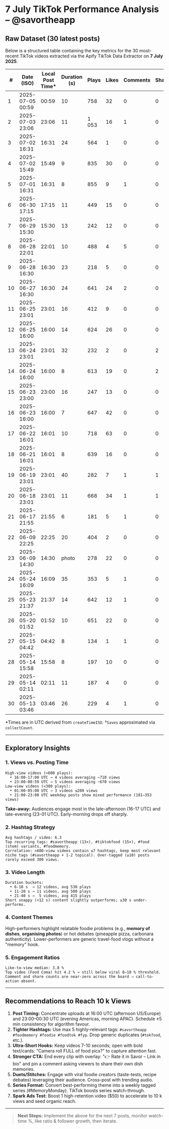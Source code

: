 # 7 July TikTok Performance Analysis – @savortheapp

## Raw Dataset (30 latest posts)

Below is a structured table containing the key metrics for the 30 most-recent TikTok videos extracted via the Apify TikTok Data Extractor on **7 July 2025**.

| # | Date (ISO) | Local Post Time* | Duration (s) | Plays | Likes | Comments | Shares | Saves† | Hashtag Count | Top Hashtags |
|---|-------------|-----------------|--------------|-------|-------|----------|--------|--------|---------------|--------------|
|1|2025-07-05 00:59|00:59|10|758|32|0|0|0|5|foodcoma, lovefood|
|2|2025-07-03 23:06|23:06|11|1 053|16|1|0|1|5|tiktokfood, tokfood|
|3|2025-07-02 16:31|16:31|24|564|1|0|0|0|7|savortheapp, foodpics|
|4|2025-07-02 15:49|15:49|9|835|30|0|0|0|5|creditcarddebt, tokfood|
|5|2025-07-01 16:31|16:31|8|855|9|1|0|1|6|rice, tiktokfood|
|6|2025-06-30 17:15|17:15|11|449|15|0|0|0|5|hungry, foodporn|
|7|2025-06-29 15:30|15:30|13|242|12|0|0|0|8|relatable, foodpics|
|8|2025-06-28 22:01|22:01|10|488|4|5|0|0|5|pineapplepizza, tokfood|
|9|2025-06-28 16:30|16:30|23|218|5|0|0|0|6|relatable, foodieproblems|
|10|2025-06-27 16:30|16:30|24|641|24|2|0|2|7|romepasta, foodporn|
|11|2025-06-25 23:01|23:01|16|412|9|0|0|0|9|savorapp, foodmemory|
|12|2025-06-25 16:00|16:00|14|624|26|0|0|0|10|foodjournal, foodapp|
|13|2025-06-24 23:01|23:01|32|232|2|0|2|0|9|organisefoodpics|
|14|2025-06-24 16:00|16:00|8|613|19|0|2|0|6|foodlists, tiktokfood|
|15|2025-06-23 23:00|23:00|16|247|13|0|0|0|6|britishfood, tiktokfood|
|16|2025-06-23 16:00|16:00|7|647|42|0|0|0|7|romefood, foodporn|
|17|2025-06-22 16:01|16:01|10|718|63|0|0|0|7|foodmemory, tiktokfood|
|18|2025-06-21 16:01|16:01|8|639|16|0|0|0|8|foodieapp, ratedishes|
|19|2025-06-19 23:01|23:01|40|282|7|1|1|1|5|foodmemory, foodtiktok|
|20|2025-06-18 23:01|23:01|11|668|34|1|1|0|12|foodbrain, foodlover|
|21|2025-06-17 21:55|21:55|6|181|5|1|0|0|7|foodjournal, foodmemory|
|22|2025-06-09 22:25|22:25|20|404|2|0|0|0|6|londonfood, tiktokfood|
|23|2025-06-09 14:30|14:30|photo|278|22|0|0|2|0|—|
|24|2025-05-24 16:09|16:09|35|353|5|1|0|1|6|mexicocityfood, foodrating|
|25|2025-05-23 21:37|21:37|14|642|12|1|0|1|5|carbonara, foodreview|
|26|2025-05-20 01:52|01:52|10|651|22|0|0|2|4|savortheapp, fyp|
|27|2025-05-15 04:42|04:42|8|134|1|1|0|1|4|caviar, londonfood|
|28|2025-05-14 15:58|15:58|8|197|10|0|0|1|4|pasteldenata, foodporn|
|29|2025-05-14 02:11|02:11|11|187|4|0|0|1|3|steak, foodporn|
|30|2025-05-13 03:46|03:46|26|229|4|1|0|1|3|ceviche, foodapp|

*Times are in UTC derived from `createTimeISO`.
†`Saves` approximated via `collectCount`.

---

## Exploratory Insights

### 1. Views vs. Posting Time
```
High-view videos (>600 plays):
  • 16:00-17:00 UTC → 4 videos averaging ~710 views
  • 23:00-00:59 UTC → 5 videos averaging ~670 views
Low-view videos (<300 plays):
  • 01:00-05:00 UTC → 3 videos ≤200 views
  • 21:00-23:00 UTC weekday posts show mixed performance (181–353 views)
```
**Take-away:** Audiences engage most in the late-afternoon (16-17 UTC) and late-evening (23-01 UTC). Early-morning drops off sharply.

### 2. Hashtag Strategy
```
Avg hashtags / video: 6.3
Top recurring tags: #savortheapp (13×), #tiktokfood (15×), #food (stem) variants, #foodmemory.
Correlation: >600-view videos contain ≤7 hashtags, keep most relevant niche tags (#savortheapp + 1-2 topical). Over-tagged (≥10) posts rarely exceed 300 views.
```

### 3. Video Length
```
Duration buckets:
  • 6-10 s  → 12 videos, avg 530 plays
  • 11-20 s → 11 videos, avg 500 plays
  • 21-40 s →  5 videos, avg 415 plays
Short snappy (<12 s) content slightly outperforms; ≥30 s under-performs.
```

### 4. Content Themes
High-performers highlight relatable foodie problems (e.g., **memory of dishes**, **organising photos**) or hot debates (pineapple pizza, carbonara authenticity).
Lower-performers are generic travel-food vlogs without a "memory" hook.

### 5. Engagement Ratios
```
Like-to-view median: 3.8 %
Top video (Food Coma) hit 4.2 % → still below viral 8–10 % threshold.
Comment and share counts are near-zero across the board ⇒ call-to-action absent.
```

---

## Recommendations to Reach 10 k Views
1. **Post Timing:** Concentrate uploads at 16:00 UTC (afternoon US/Europe) and 23:00–00:30 UTC (evening Americas, morning APAC). Schedule ±5 min consistency for algorithm favour.
2. **Tighter Hashtags:** Use max 5 highly-relevant tags: `#savortheapp #foodmemory #foodie #foodtok #fyp`. Drop generic duplicates (`#tokfood`, etc.).
3. **Ultra-Short Hooks:** Keep videos 7-10 seconds; open with bold text/cards: "Camera roll FULL of food pics?" to capture attention fast.
4. **Stronger CTA:** End every clip with overlay: "👉 Rate it in Savor – Link in bio" and pin a comment asking viewers to share their own dish memories.
5. **Duets/Stitches:** Engage with viral foodie creators (taste-tests, recipe debates) leveraging their audience. Cross-post with trending audio.
6. **Series Format:** Convert best-performing theme into a weekly tagged series (#MemoryMonday). TikTok boosts series watch-through.
7. **Spark Ads Test:** Boost 1 high-retention video ($50) to accelerate to 10 k views and seed organic reach.

---

> **Next Steps:** Implement the above for the next 7 posts, monitor watch-time %, like ratio & follower growth, then iterate.

